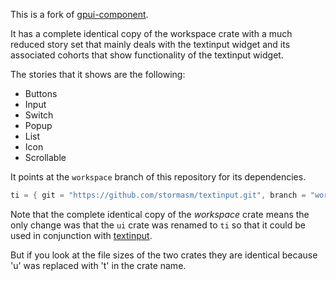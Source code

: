 
This is a fork of [gpui-component](https://github.com/huacnlee/gpui-component).

It has a complete identical copy of the workspace crate with a much reduced story set
that mainly deals with the textinput widget and its associated cohorts that show
functionality of the textinput widget.

The stories that it shows are the following:

- Buttons
- Input
- Switch
- Popup
- List
- Icon
- Scrollable

It points at the `workspace` branch of this repository for its dependencies.

```rust
ti = { git = "https://github.com/stormasm/textinput.git", branch = "workspace" }
```

Note that the complete identical copy of the *workspace* crate means the only change was
that the `ui` crate was renamed to `ti` so that it could be used in conjunction with
[textinput](https://github.com/stormasm/textinput).

But if you look at the file sizes of the two crates they are identical because 'u' was replaced with 't' in the crate name.
